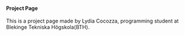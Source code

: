 #### Project Page

This is a project page made by Lydia Cocozza, programming student at Blekinge Tekniska Högskola(BTH).
